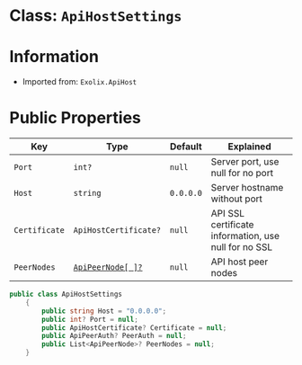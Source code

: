 # Class: `ApiHostSettings`

# Information
 - Imported from: `Exolix.ApiHost`

# Public Properties
| Key           | Type                                  | Default   | Explained                                            |
| ------------- | ------------------------------------- | --------- | ---------------------------------------------------- |
| `Port`        | `int?`                                | `null`    | Server port, use null for no port                    |
| `Host`        | `string`                              | `0.0.0.0` | Server hostname without port                         |
| `Certificate` | `ApiHostCertificate?`                 | `null`    | API SSL certificate information, use null for no SSL |
| `PeerNodes`   | [`ApiPeerNode[ ]?`](./ApiPeerNode.md) | `null`    | API host peer nodes                                  |

```cs
public class ApiHostSettings
	{
		public string Host = "0.0.0.0";
		public int? Port = null;
		public ApiHostCertificate? Certificate = null;
		public ApiPeerAuth? PeerAuth = null;
		public List<ApiPeerNode>? PeerNodes = null;
	}
 ```
